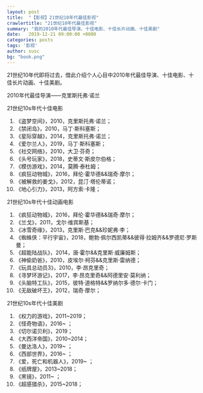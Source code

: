 ```yaml
---
layout: post
title:  "【影视】21世纪10年代最佳影视"
crawlertitle: "21世纪10年代最佳影视"
summary: "我的2010年代最佳导演、十佳电影、十佳长片动画、十佳美剧"
date:   2019-12-21 09:00:00 +0800
categories: posts
tags: '影视'
author: xusc
bg: "book.png"
---
```


21世纪10年代即将过去，借此介绍个人心目中2010年代最佳导演、十佳电影、十佳长片动画、十佳美剧。

2010年代最佳导演——克里斯托弗·诺兰

21世纪10s年代十佳电影
1. 《盗梦空间》，2010，克里斯托弗·诺兰；
2. 《禁闭岛》，2010，马丁·斯科塞斯；
3. 《星际穿越》，2014，克里斯托弗·诺兰；
4. 《爱尔兰人》，2019，马丁·斯科塞斯；
5. 《社交网络》，2010，大卫·芬奇；
6. 《头号玩家》，2018，史蒂文·斯皮尔伯格；
7. 《模仿游戏》，2014，莫腾·泰杜姆；
8. 《疯狂动物城》，2016，拜伦·霍华德&&瑞奇·摩尔；
9. 《被解救的姜戈》，2012，昆汀·塔伦蒂诺；
10. 《地心引力》，2013，阿方索·卡隆；

21世纪10s年代十佳动画电影
1. 《疯狂动物城》，2016，拜伦·霍华德&&瑞奇·摩尔；
2. 《兰戈》，2011，戈尔·维宾斯基； 
3. 《冰雪奇缘》，2013，克里斯·巴克&&珍妮弗·李；
4. 《蜘蛛侠：平行宇宙》，2018，鲍勃·佩尔西凯蒂&&彼得·拉姆齐&&罗德尼·罗斯曼；
5. 《超能陆战队》，2014，唐·霍尔&&克里斯·威廉姆斯；
6. 《神偷奶爸》，2010，皮埃尔·柯芬&&克里斯·雷纳德；
7. 《玩具总动员3》，2010，李·昂克里奇；
8. 《寻梦环游记》，2017，李·昂克里奇&&阿德里安·莫利纳；
9.  《头脑特工队》，2015，彼特·道格特&&罗纳尔多·德尔·卡门；
10. 《无敌破坏王》，2012，瑞奇·摩尔；

21世纪10s年代十佳美剧
1. 《权力的游戏》，2011~2019；
2. 《怪奇物语》，2016~ ；
3. 《切尔诺贝利》，2019；
4. 《大西洋帝国》，2010~2014；
5. 《曼达洛人》，2019~ ；
6. 《西部世界》，2016~ ；
7. 《爱，死亡和机器人》，2019~ ；
8. 《纸牌屋》，2013~2018；
9. 《黑镜》，2011~ ；
10. 《超感猎杀》，2015~2018；